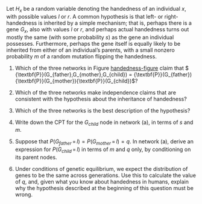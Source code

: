 

Let $H_x$ be a random variable denoting the
handedness of an individual $x$, with possible values $l$ or $r$. A
common hypothesis is that left- or right-handedness is inherited by a
simple mechanism; that is, perhaps there is a gene $G_x$, also with
values $l$ or $r$, and perhaps actual handedness turns out mostly the
same (with some probability $s$) as the gene an individual possesses.
Furthermore, perhaps the gene itself is equally likely to be inherited
from either of an individual’s parents, with a small nonzero probability
$m$ of a random mutation flipping the handedness.<br>

1.  Which of the three networks in
    Figure <a class="insideExercisesFigRef" href="#handedness-figure">handedness-figure</a> claim that
    $ {\textbf{P}}(G_{father},G_{mother},G_{child}) = {\textbf{P}}(G_{father}){\textbf{P}}(G_{mother}){\textbf{P}}(G_{child})$?<br>

2.  Which of the three networks make independence claims that are
    consistent with the hypothesis about the inheritance of handedness?<br>

3.  Which of the three networks is the best description of the
    hypothesis?<br>

4.  Write down the CPT for the $G_{child}$ node in network (a), in
    terms of $s$ and $m$.<br>

5.  Suppose that
    $P(G_{father}{{\,=\,}}l)=P(G_{mother}{{\,=\,}}l)=q$. In
    network (a), derive an expression for $P(G_{child}{{\,=\,}}l)$
    in terms of $m$ and $q$ only, by conditioning on its parent nodes.<br>

6.  Under conditions of genetic equilibrium, we expect the distribution
    of genes to be the same across generations. Use this to calculate
    the value of $q$, and, given what you know about handedness in
    humans, explain why the hypothesis described at the beginning of
    this question must be wrong.<br>
